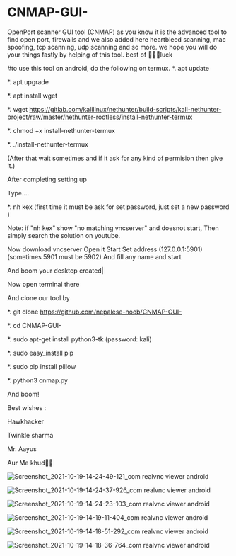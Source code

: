 # CNMAP-GUI-
OpenPort scanner GUI tool (CNMAP)
as you know it is the advanced tool to find open port, firewalls and we also added here 
heartbleed scanning, mac spoofing, tcp scanning, udp scanning and so more.
we hope you will do your things fastly by helping of this tool. 
best of 🤘🤘🤘luck

#to use this tool on android, do the following on termux.
*.  apt update

*.  apt upgrade

*.  apt install wget

*.  wget https://gitlab.com/kalilinux/nethunter/build-scripts/kali-nethunter-project/raw/master/nethunter-rootless/install-nethunter-termux

*.  chmod +x install-nethunter-termux

*.  ./install-nethunter-termux

(After that wait sometimes and if it ask for any kind of permision then give it.)

After completing setting up

Type....

*.  nh kex (first time it must be ask for set password, just set a new password )

Note: if "nh kex" show "no matching vncserver" and doesnot start,
Then simply search the solution on youtube.

Now download vncserver
Open it
Start
Set address (127.0.0.1:5901) (sometimes 5901 must be 5902)
And fill any name and start

And boom your desktop created|

Now open terminal there 

And clone our tool by 


*.  git clone https://github.com/nepalese-noob/CNMAP-GUI-

*.  cd CNMAP-GUI-

*.  sudo apt-get install python3-tk (password: kali)

*.  sudo easy_install pip

*.  sudo pip install pillow

*.  python3 cnmap.py

And boom!

Best wishes :

Hawkhacker 

Twinkle sharma 

Mr. Aayus

Aur Me khud🤭🤭










![Screenshot_2021-10-19-14-24-49-121_com realvnc viewer android](https://user-images.githubusercontent.com/85428811/137881315-e25a600f-f02a-4005-9270-1a9b19ef2e68.jpg)

![Screenshot_2021-10-19-14-24-37-926_com realvnc viewer android](https://user-images.githubusercontent.com/85428811/137881341-e0f6571f-8337-409a-84ff-942b806bcb61.jpg)

![Screenshot_2021-10-19-14-24-23-103_com realvnc viewer android](https://user-images.githubusercontent.com/85428811/137881381-73760af7-86f5-4ca5-af6f-a7271ad13ff8.jpg)

![Screenshot_2021-10-19-14-19-11-404_com realvnc viewer android](https://user-images.githubusercontent.com/85428811/137881414-affeb077-5a3c-4b60-bec4-79bc9e6e50a0.jpg)

![Screenshot_2021-10-19-14-18-51-292_com realvnc viewer android](https://user-images.githubusercontent.com/85428811/137881461-b9bbb8ce-d286-4178-bfd3-5641dbf9f8bf.jpg)

![Screenshot_2021-10-19-14-18-36-764_com realvnc viewer android](https://user-images.githubusercontent.com/85428811/137881512-1df40c82-aee8-43b1-9ac5-8341241ab791.jpg)
